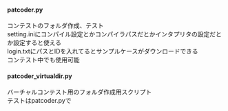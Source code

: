 #### patcoder.py
コンテストのフォルダ作成、テスト  
setting.iniにコンパイル設定とかコンパイラパスだとかインタプリタの設定だとか設定すると使える  
login.txtにパスとIDを入れてるとサンプルケースがダウンロードできる  
コンテスト中でも使用可能  
#### patcoder_virtualdir.py
バーチャルコンテスト用のフォルダ作成用スクリプト  
テストはpatcoder.pyで  



